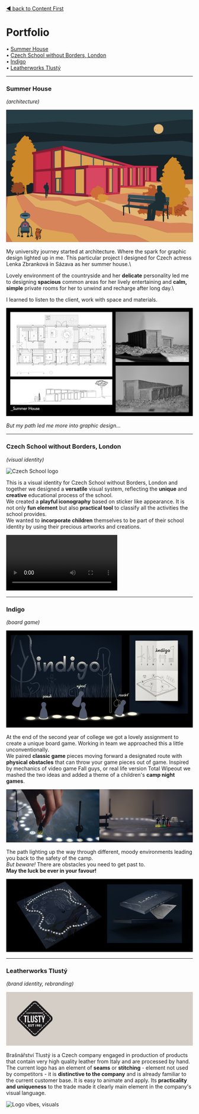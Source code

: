 [◀︎ back to Content First](03-content-first.md)

# Portfolio
• [Summer House](#summer-house)\
• [Czech School without Borders, London](#czech-school-without-borders-london)\
• [Indigo](#indigo)\
• [Leatherworks Tlustý](#leatherworks-tlustý)

---
### Summer House
*(architecture)*

![Mood picture of the house](Architektura.png)

My university journey started at architecture. Where the spark for graphic design lighted up in me. This particular project I designed for Czech actress Lenka Zbranková in Sázava as her summer house.\

Lovely environment of the countryside and her **delicate** personality led me to designing **spacious** common areas for her lively entertaining and **calm, simple** private rooms for her to unwind and recharge after long day.\

I learned to listen to the client, work with space and materials.

![Floor plan, photos of concrete model](Architektura2.png)

*But my path led me more into graphic design...*

---
### Czech School without Borders, London
*(visual identity)*

![Czech School logo](CzechSchool_uvod.png)

This is a visual identity for Czech School without Borders, London and together we designed a **versatile** visual system, reflecting the **unique** and **creative** educational process of the school.\
We created a **playful iconography** based on sticker like appearance. It is not only **fun element** but also **practical tool** to classify all the activities the school provides.\
We wanted to **incorporate children** themselves to be part of their school identity by using their precious artworks and creations.

![Czech School motion](CzechSchool_video.mp4)

---
### Indigo
*(board game)*

![Indigo visuals](Indigo1.png)

At the end of the second year of college we got a lovely assignment to create a unique board game. Working in team we approached this a little unconventionally.\
We paired **classic game** pieces moving forward a designated route with **physical obstacles** that can throw your game pieces out of game. Inspired by mechanics of video game Fall guys, or real life version Total Wipeout we mashed the two ideas and added a theme of a children's **camp night games**. 

![Indigo gameplay](Indigo2.png)

The path lighting up the way through different, moody environments leading you back to the safety of the camp.\
*But beware!* There are obstacles you need to get past to.\
**May the luck be ever in your favour!**

![Indigo board and packaging](Indigo3.png)

---
### Leatherworks Tlustý
*(brand identity, rebranding)*

![Logo rebranded](Tlusty_logo.gif)

Brašnářství Tlustý is a Czech company engaged in production of products that contain very high quality leather from Italy and are processed by hand.\
The current logo has an element of **seams** or **stitching** - element not used by competitors - it is **distinctive to the company** and is already familiar to the current customer base. It is easy to animate and apply. Its **practicality and uniqueness** to the trade made it clearly main element in the company's visual language. 

![Logo vibes, visuals](Tlusty_cover.gif)